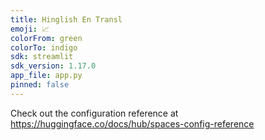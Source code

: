 ```yaml
---
title: Hinglish En Transl
emoji: 📈
colorFrom: green
colorTo: indigo
sdk: streamlit
sdk_version: 1.17.0
app_file: app.py
pinned: false
---
```


Check out the configuration reference at https://huggingface.co/docs/hub/spaces-config-reference
